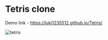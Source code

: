 # Tetris clone

Demo link - https://luki1235512.github.io/Tetris/

![tetris](https://user-images.githubusercontent.com/49656590/214911227-a02684f7-85ee-444b-ba10-172cb9d237fe.png)
